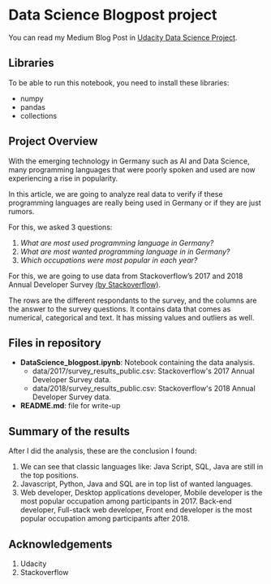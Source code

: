# Data Science Blogpost project
You can read my Medium Blog Post in [Udacity Data Science Project](https://medium.com/@akikhoa/udacity-data-science-project-860d1741ec01).

## Libraries
To be able to run this notebook, you need to install these libraries:
* numpy
* pandas
* collections
## Project Overview
With the emerging technology in Germany such as AI and Data Science, many programming languages that were poorly spoken and used are now experiencing a rise in popularity.

In this article, we are going to analyze real data to verify if these programming languages are really being used in Germany or if they are just rumors.

For this, we asked 3 questions:
1.	 *What are most used programming language in Germany?*
2.	 *What are most wanted programming language in in Germany?*
3.	 *Which occupations were most popular in each year?*

For this, we are going to use data from Stackoverflow’s 2017 and 2018 Annual Developer Survey [(by Stackoverflow)](https://insights.stackoverflow.com/survey).

The rows are the different respondants to the survey, and the columns are the answer to the survey questions. It contains data that comes as numerical, categorical and text. It has missing values and outliers as well.
## Files in repository
* **DataScience_blogpost.ipynb**: 
Notebook containing the data analysis.
  * data/2017/survey_results_public.csv: Stackoverflow's 2017 Annual Developer Survey data.
  * data/2018/survey_results_public.csv: Stackoverflow's 2018 Annual Developer Survey data.
*	**README.md**: 
file for write-up
## Summary of the results
After I did the analysis, these are the conclusion I found:
1. We can see that classic languages like: Java Script, SQL, Java are still in the top positions.
2. Javascript, Python, Java and SQL are in top list of wanted languages.
3. Web developer, Desktop applications developer, Mobile developer is the most popular occupation among participants in 2017.
   Back-end developer, Full-stack web developer, Front end developer is the most popular occupation among participants after 2018.
## Acknowledgements
1. Udacity
2. Stackoverflow
